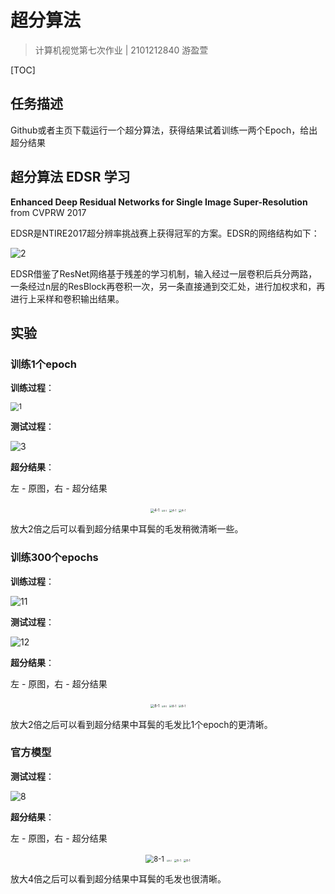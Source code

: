 # 超分算法

> 计算机视觉第七次作业  |  2101212840   游盈萱

[TOC]

## 任务描述

Github或者主页下载运行一个超分算法，获得结果试着训练一两个Epoch，给出超分结果

## 超分算法 EDSR 学习

**Enhanced Deep Residual Networks for Single Image Super-Resolution** from CVPRW 2017

EDSR是NTIRE2017超分辨率挑战赛上获得冠军的方案。EDSR的网络结构如下：

![2](./2.png)

EDSR借鉴了ResNet网络基于残差的学习机制，输入经过一层卷积后兵分两路，一条经过n层的ResBlock再卷积一次，另一条直接通到交汇处，进行加权求和，再进行上采样和卷积输出结果。

## 实验

### 训练1个epoch

**训练过程**：

<img src="./1.png" alt="1" style="zoom: 83%;" />

**测试过程**：

![3](./3.png)

**超分结果**：

左 - 原图，右 - 超分结果

<div align='center' >
<img src="./0901x2.png" alt="4-1" style="zoom: 40%;" /> <img src="0901x2_x2_SR_1.png" alt="4-2" style="zoom: 20%;" />
<img src="./5.png" alt="4-1" style="zoom: 30%;" /> <img src="./6.png" alt="4-1" style="zoom: 30%;" />
</div>


放大2倍之后可以看到超分结果中耳鬓的毛发稍微清晰一些。

### 训练300个epochs

**训练过程**：

![11](./11.png)

**测试过程**：

![12](./12.png)

**超分结果**：

左 - 原图，右 - 超分结果

<div align='center' >
<img src="./0901x2.png" alt="8-1" style="zoom: 40%;" /> <img src="0901x2_x2_SR_300.png" alt="8-2" style="zoom: 20%;" />
<img src="./13.png" alt="8-1" style="zoom: 30%;" /> <img src="./14.png" alt="8-1" style="zoom: 30%;" />
</div>

放大2倍之后可以看到超分结果中耳鬓的毛发比1个epoch的更清晰。

### 官方模型

**测试过程**：

![8](./8.png)

**超分结果**：

左 - 原图，右 - 超分结果

<div align='center' >
<img src="./0901x4.png" alt="8-1" style="zoom: 80%;" /> <img src="0901x4_x4_SR.png" alt="8-2" style="zoom: 20%;" />
<img src="./10.png" alt="8-1" style="zoom: 30%;" /> <img src="./9.png" alt="8-1" style="zoom: 30%;" />
</div>

放大4倍之后可以看到超分结果中耳鬓的毛发也很清晰。

